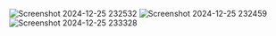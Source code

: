
![Screenshot 2024-12-25 232532](https://github.com/user-attachments/assets/16d7f518-e0f3-4d5b-9f40-a67bc9f0992e)
![Screenshot 2024-12-25 232459](https://github.com/user-attachments/assets/cc72af6a-3df0-4ce6-abf9-1089ae657889)
![Screenshot 2024-12-25 233328](https://github.com/user-attachments/assets/dd5999cd-9d57-454f-bb9e-9308702e4441)
